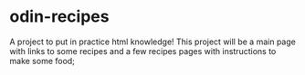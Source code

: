 # odin-recipes
A project to put in practice html knowledge!
This project will be a main page with links to some recipes and a few recipes pages with instructions to make some food;